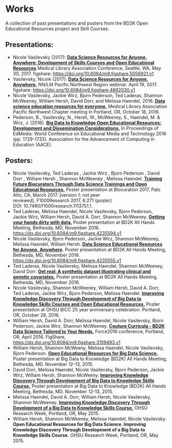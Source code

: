 # Works
A collection of past presentations and posters from the BD2K Open Educational Resources project and Skill Courses.

## Presentations:
- Nicole Vasilevsky (2017): **[Data Science Resources for Anyone, Anywhere: Development of Skills Courses and Open Educational Resources](https://figshare.com/articles/Data_Science_Resources_for_Anyone_Anywhere_Development_of_Skills_Courses_and_Open_Educational_Resources/5056921)** Medical Library Association Conference, Seattle, WA, May 30, 2017. figshare: https://doi.org/10.6084/m9.figshare.5056921.v1
- Vasilevsky, Nicole (2017): **[Data Science Resources for Anyone, Anywhere.](https://figshare.com/articles/Data_Science_Resources_for_Anyone_Anywhere/4892030)** NN/LM Pacific Northwest Region webinar. April 19, 2017. figshare:
https://doi.org/10.6084/m9.figshare.4892030.v1
- Nicole Vasilevsky, Jackie Wirz, Bjorn Pederson, Ted Laderas, Shannon McWeeney, William Hersh, David Dorr, and Melissa Haendel. 2016. **[Data science education resources for everyone.](https://figshare.com/articles/Data_science_education_resources_for_everyone/4891850)** Medical Library Association Pacific Northwest Chapter meeting in Portland, OR, October 18, 2016. 
- Pederson, B., Vasilevsky, N., Hersh, W., McWeeney, S., Haendel, M. & Wirz, J. (2016). **[Big Data to Knowledge Open Educational Resources: Development and Dissemination Considerations.](https://doi.org/10.6084/m9.figshare.4876808.v1)** In Proceedings of EdMedia: World Conference on Educational Media and Technology 2016 (pp. 1729-1733). Association for the Advancement of Computing in Education (AACE).

## Posters:
- Nicole Vasilevsky, Ted Laderas , Jackie Wirz , Bjorn Pederson , David Dorr , William Hersh , Shannon McWeeney , Melissa Haendel. **[Training Future Biocurators Through Data Science Trainings and Open Educational Resources.](https://f1000research.com/posters/6-271)** Poster presentation at Biocuration 2017, Palo Alto, CA, March 2017. [version 1; not peer reviewed]. F1000Research 2017, 6:271 (poster) DOI: 10.7490/f1000research.1113751.1. 
- Ted Laderas, Melissa Haendel, Nicole Vasilevsky, Bjorn Pederson, Jackie Wirz, William Hersh, David A. Dorr, Shannon McWeeney. **[Getting your hands dirty with data.](https://figshare.com/articles/Getting_Your_Hands_Dirty_With_Data/4235594/1)** Poster presentation at BD2K All Hands Meeting, Bethesda, MD, November 2016. https://dx.doi.org/10.6084/m9.figshare.4235594.v1
- Nicole Vasilevsky, Bjorn Pederson, Jackie Wirz, Shannon McWeeney, Melissa Haendel, William Hersh. **[Data Science Educational Resources for Anyone, Anywhere](https://dx.doi.org/10.6084/m9.figshare.4235555.v1).** Poster presentation at BD2K All Hands Meeting, Bethesda, MD, November 2016. https://dx.doi.org/10.6084/m9.figshare.4235555.v1
- Ted Laderas, Nicole Vasilevsky, Melissa Haendel, Shannon McWeeney, David Dorr. **[Get real: A synthetic dataset illustrating clinical and genetic covariates.](https://figshare.com/articles/Get_real_A_synthetic_dataset_illustrating_clinical_and_genetic_covariates/4239959)** Poster presentation at BD2K All Hands Meeting, Bethesda, MD, November 2016.
- Nicole Vasilevsky, Shannon McWeeney, William Hersh, David A. Dorr, Ted Laderas, Jackie Wirz, Bjorn Pederson, Melissa Haendel. **[Improving Knowledge Discovery Through Development of  Big Data to Knowledge Skills Courses and Open Educational Resources.](https://figshare.com/articles/Improving_Knowledge_Discovery_Through_Development_of_Big_Data_to_Knowledge_Skills_Courses_and_Open_Educational_Resources/4896797)** Poster presentation at OHSU BICC 25 year anniversary celebration. Portland, OR, October 28, 2016. 
- William Hersh, David A. Dorr, Melissa Haendel, Nicole Vasilevsky, Bjorn Pederson, Jackie Wirz, Shannon McWeeney. **[Couture Curricula - BD2K Data Science Tailored to Your Needs.](https://dx.doi.org/10.6084/m9.figshare.3159493.v1)** Force2016 conference, Portland, OR, April 2016. FigShare, https://dx.doi.org/10.6084/m9.figshare.3159493.v1 
- William Hersh, Shannon McWeeny, Melissa Haendel, Nicole Vasilevsky, Bjorn Pederson. **[Open Educational Resources for Big Data Science.](https://figshare.com/articles/Open_Educational_Resources_for_Big_Data_Science/4896800)** Poster presentation at Big Data to Knowledge (BD2K) All Hands Meeting, Bethesda, MD. November 12-13, 2015. 
- David Dorr, Melissa Haendel, Nicole Vasilevsky, Bjorn Pederson, Jackie Wirz, William Hersh, Shannon McWeeny. **[Improving Knowledge Discovery Through Development of Big Data to Knowledge Skills Course.](https://figshare.com/articles/Improving_Knowledge_Discovery_Through_Development_of_Big_Data_to_Knowledge_Skills_Course/4887272)** Poster presentation at Big Data to Knowledge (BD2K) All Hands Meeting, Bethesda, MD. November 12-13, 2015.
- Melissa Haendel, David A. Dorr, William Hersh, Nicole Vasilevsky, Shannon McWeeney. **[Improving Knowledge Discovery Through Development of a Big Data to Knowledge Skills Course.](https://figshare.com/articles/Improving_Knowledge_Discovery_Through_Development_of_a_Big_Data_to_Knowledge_Skills_Course/4887299)** OHSU Research Week, Portland, OR, May 2015.
- William Hersh, Shannon McWeeney, Melissa Haendel, Nicole Vasilevsky. **Open Educational Resources for Big Data Science. Improving Knowledge Discovery Through Development of a Big Data to Knowledge Skills Course.** OHSU Research Week, Portland, OR, May 2015.
